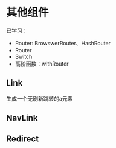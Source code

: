 # 其他组件

已学习：

- Router: BrowswerRouter、HashRouter
- Router
- Switch
- 高阶函数：withRouter

## Link 

生成一个无刷新跳转的a元素

## NavLink

## Redirect

